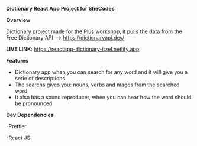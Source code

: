 **Dictionary React App Project for SheCodes**


**Overview**


Dictionary project made for the Plus workshop, it pulls the data from the Free Dictionary API --> https://dictionaryapi.dev/

**LIVE LINK**: https://reactapp-dictionary-itzel.netlify.app


**Features**

- Dictionary app when you can search for any word and it will give you a serie of descriptions
- The searchs gives you: nouns, verbs and mages from the searched word
- It also has a sound reproducer, when you can hear how the word should be pronounced

**Dev Dependencies** 

-Prettier

-React JS
